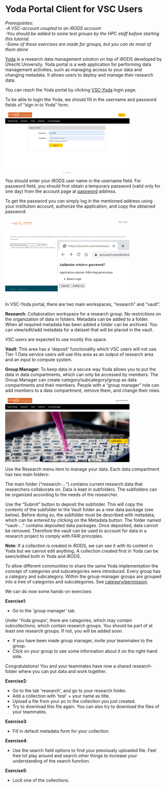 # Yoda Portal Client for VSC Users

*Prerequisites:*  
*-A VSC-account coupled to an iRODS account*    
*-You should be added to some test groups by the HPC staff before starting this tutorial.*  
*-Some of these exercises are made for groups, but you can do most of them alone*

[Yoda](https://yoda.uu.nl/yoda-uu-nl/what-is-yoda/index.html) is a research data management solution on top of iRODS developed by Utrecht University. Yoda portal is a web application for performing data management activities, such as managing access to your data and changing metadata. It allows users to deploy and manage their research data.

You can reach the Yoda portal by clicking [VSC-Yoda]( https://icts-p-hpc-yoda-portal.cloud.icts.kuleuven.be/user/login) login page.

To be able to login the Yoda, we should fill in the username and password fields of “sign in to Yoda” form.

<img align="center" src="img/yoda_login.png" width="400px">

You should enter your iRODS user name in the username field. For password field, you should first obtain a temporary password (valid only for one day) from the account page at [password](https://vsc-passwd.icts.kuleuven.be) address. 

To get the password you can simply log in the mentioned address using your institution account, authorize the application, and copy the obtained password.

<img align="center" src="img/yoda_password.png" width="400px">

In VSC-Yoda portal, there are two main workspaces, “research” and “vault”.

**Research**: Collaboration workspace for a research group. No restrictions on the organization of data in folders. Metadata can be added to a folder. When all required metadata has been added a folder can be archived. You can view/edit/add metadata for a dataset that will be placed in the vault.

VSC users are expected to use mostly this space.

**Vault**: This area has a 'deposit' functionality which VSC users will not use. Tier-1 Data service users will use this area as an output of research area and an input to compute system. 

**Group Manager**: To keep data in a secure way Yoda allows you to put the data in data compartments, which can only be accessed by members. The Group Manager can create category/subcategory/group as data compartments and their members. People with a “group manager” role can add members to a data compartment, remove them, and change their roles.

<img align="center" src="img/yoda_general.png" width="400px">

Use the Research menu item to manage your data. Each data compartment has two main folders:

The main folder (“research-…”) contains current research data that researchers collaborate on. Data is kept in subfolders. The subfolders can be organized according to the needs of the researcher.

Use the “Submit” button to deposit the subfolder. This will copy the contents of the subfolder to the Vault folder as a new data package (see below). Before doing so, the subfolder must be described with metadata, which can be entered by clicking on the Metadata button. The folder named “vault-…” contains deposited data packages. Once deposited, data cannot be removed. Therefore the vault can be used to account for data in a research project to comply with FAIR principles.

**Note**: If a collection is created in iRODS, we can see it with its content in Yoda but we cannot edit anything. A collection created first in Yoda can be seen/edited both in Yoda and iRODS.

To allow different communities to share the same Yoda implementation the concept of categories and subcategories were introduced. Every group has a category and subcategory. Within the group-manager groups are grouped into a tree of categories and subcategories. See [category/permission](https://github.com/UtrechtUniversity/yoda/blob/development/docs/design/group-manager.md)

We can do now some hands-on exercises:

**Exercise1**:  
- Go to the 'group manager' tab. 

Under 'Yoda groups', there are categories, which may contain subcollections, which contain research groups.
You should be part of at least one research groups. If not, you will be added soon.

- If you have been made group manager, invite your teammates to the group. 
- Click on your group to see some information about it on the right-hand side.

Congratulations! You and your teammates have now a shared research-folder where you can put data and work together.

**Exercise2**:
- Go to the tab 'research', and go to your research folder.
- Add a collection with 'test' + your name as title.  
- Upload a file from your pc to the collection you just created.  
- Try to download this file again. You can also try to download the files of your teammates.

**Exercise3**:

- Fill in default metadata form for your collection.

**Exercise4**:

- Use the search field options to find your previously uploaded file. Feel free tot play around and search other things to increase your understanding of the search function.

**Exercise5**:

- Lock one of the collections.


